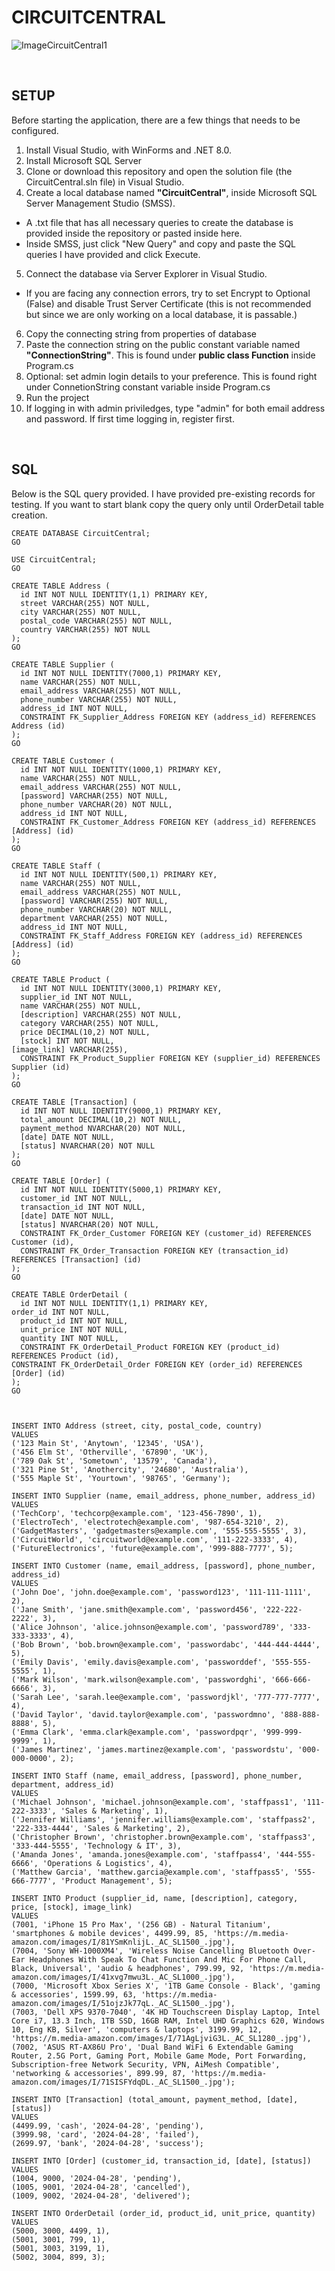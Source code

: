 # CIRCUITCENTRAL
![ImageCircuitCentral1](https://github.com/shadowisf/CircuitCentral/assets/97739695/79e29d50-e889-43cf-846f-2726add067a7)

&emsp;

## SETUP
Before starting the application, there are a few things that needs to be configured.
1. Install Visual Studio, with WinForms and .NET 8.0.
2. Install Microsoft SQL Server
3. Clone or download this repository and open the solution file (the CircuitCentral.sln file) in Visual Studio.
4. Create a local database named **"CircuitCentral"**, inside Microsoft SQL Server Management Studio (SMSS).
- A .txt file that has all necessary queries to create the database is provided inside the repository or pasted inside here.
- Inside SMSS, just click "New Query" and copy and paste the SQL queries I have provided and click Execute.
5. Connect the database via Server Explorer in Visual Studio.
- If you are facing any connection errors, try to set Encrypt to Optional (False) and disable Trust Server Certificate (this is not recommended but since we are only working on a local database, it is passable.)
6. Copy the connecting string from properties of database
7. Paste the connection string on the public constant variable named **"ConnectionString"**. This is found under **public class Function** inside Program.cs
8. Optional: set admin login details to your preference. This is found right under ConnetionString constant variable inside Program.cs
9. Run the project
10. If logging in with admin priviledges, type "admin" for both email address and password. If first time logging in, register first.

&emsp;

## SQL
Below is the SQL query provided. I have provided pre-existing records for testing. If you want to start blank copy the query only until OrderDetail table creation.
```
CREATE DATABASE CircuitCentral;
GO

USE CircuitCentral;
GO

CREATE TABLE Address (
  id INT NOT NULL IDENTITY(1,1) PRIMARY KEY,
  street VARCHAR(255) NOT NULL,
  city VARCHAR(255) NOT NULL,
  postal_code VARCHAR(255) NOT NULL,
  country VARCHAR(255) NOT NULL
);
GO

CREATE TABLE Supplier (
  id INT NOT NULL IDENTITY(7000,1) PRIMARY KEY,
  name VARCHAR(255) NOT NULL,
  email_address VARCHAR(255) NOT NULL,
  phone_number VARCHAR(255) NOT NULL,
  address_id INT NOT NULL,
  CONSTRAINT FK_Supplier_Address FOREIGN KEY (address_id) REFERENCES Address (id)
);
GO

CREATE TABLE Customer (
  id INT NOT NULL IDENTITY(1000,1) PRIMARY KEY,
  name VARCHAR(255) NOT NULL,
  email_address VARCHAR(255) NOT NULL,
  [password] VARCHAR(255) NOT NULL,
  phone_number VARCHAR(20) NOT NULL,
  address_id INT NOT NULL,
  CONSTRAINT FK_Customer_Address FOREIGN KEY (address_id) REFERENCES [Address] (id)
);
GO

CREATE TABLE Staff (
  id INT NOT NULL IDENTITY(500,1) PRIMARY KEY,
  name VARCHAR(255) NOT NULL,
  email_address VARCHAR(255) NOT NULL,
  [password] VARCHAR(255) NOT NULL,
  phone_number VARCHAR(20) NOT NULL,
  department VARCHAR(255) NOT NULL,
  address_id INT NOT NULL,
  CONSTRAINT FK_Staff_Address FOREIGN KEY (address_id) REFERENCES [Address] (id)
);
GO

CREATE TABLE Product (
  id INT NOT NULL IDENTITY(3000,1) PRIMARY KEY,
  supplier_id INT NOT NULL,
  name VARCHAR(255) NOT NULL,
  [description] VARCHAR(255) NOT NULL,
  category VARCHAR(255) NOT NULL,
  price DECIMAL(10,2) NOT NULL,
  [stock] INT NOT NULL,
[image_link] VARCHAR(255),
  CONSTRAINT FK_Product_Supplier FOREIGN KEY (supplier_id) REFERENCES Supplier (id)
);
GO

CREATE TABLE [Transaction] (
  id INT NOT NULL IDENTITY(9000,1) PRIMARY KEY,
  total_amount DECIMAL(10,2) NOT NULL,
  payment_method NVARCHAR(20) NOT NULL,
  [date] DATE NOT NULL,
  [status] NVARCHAR(20) NOT NULL
);
GO

CREATE TABLE [Order] (
  id INT NOT NULL IDENTITY(5000,1) PRIMARY KEY,
  customer_id INT NOT NULL,
  transaction_id INT NOT NULL,
  [date] DATE NOT NULL,
  [status] NVARCHAR(20) NOT NULL,
  CONSTRAINT FK_Order_Customer FOREIGN KEY (customer_id) REFERENCES Customer (id),
  CONSTRAINT FK_Order_Transaction FOREIGN KEY (transaction_id) REFERENCES [Transaction] (id)
);
GO

CREATE TABLE OrderDetail (
  id INT NOT NULL IDENTITY(1,1) PRIMARY KEY,
order_id INT NOT NULL,
  product_id INT NOT NULL,
  unit_price INT NOT NULL,
  quantity INT NOT NULL,
  CONSTRAINT FK_OrderDetail_Product FOREIGN KEY (product_id) REFERENCES Product (id),
CONSTRAINT FK_OrderDetail_Order FOREIGN KEY (order_id) REFERENCES [Order] (id)
);
GO



INSERT INTO Address (street, city, postal_code, country)
VALUES
('123 Main St', 'Anytown', '12345', 'USA'),
('456 Elm St', 'Otherville', '67890', 'UK'),
('789 Oak St', 'Sometown', '13579', 'Canada'),
('321 Pine St', 'Anothercity', '24680', 'Australia'),
('555 Maple St', 'Yourtown', '98765', 'Germany');

INSERT INTO Supplier (name, email_address, phone_number, address_id)
VALUES
('TechCorp', 'techcorp@example.com', '123-456-7890', 1),
('ElectroTech', 'electrotech@example.com', '987-654-3210', 2),
('GadgetMasters', 'gadgetmasters@example.com', '555-555-5555', 3),
('CircuitWorld', 'circuitworld@example.com', '111-222-3333', 4),
('FutureElectronics', 'future@example.com', '999-888-7777', 5);

INSERT INTO Customer (name, email_address, [password], phone_number, address_id)
VALUES
('John Doe', 'john.doe@example.com', 'password123', '111-111-1111', 2),
('Jane Smith', 'jane.smith@example.com', 'password456', '222-222-2222', 3),
('Alice Johnson', 'alice.johnson@example.com', 'password789', '333-333-3333', 4),
('Bob Brown', 'bob.brown@example.com', 'passwordabc', '444-444-4444', 5),
('Emily Davis', 'emily.davis@example.com', 'passworddef', '555-555-5555', 1),
('Mark Wilson', 'mark.wilson@example.com', 'passwordghi', '666-666-6666', 3),
('Sarah Lee', 'sarah.lee@example.com', 'passwordjkl', '777-777-7777', 4),
('David Taylor', 'david.taylor@example.com', 'passwordmno', '888-888-8888', 5),
('Emma Clark', 'emma.clark@example.com', 'passwordpqr', '999-999-9999', 1),
('James Martinez', 'james.martinez@example.com', 'passwordstu', '000-000-0000', 2);

INSERT INTO Staff (name, email_address, [password], phone_number, department, address_id)
VALUES
('Michael Johnson', 'michael.johnson@example.com', 'staffpass1', '111-222-3333', 'Sales & Marketing', 1),
('Jennifer Williams', 'jennifer.williams@example.com', 'staffpass2', '222-333-4444', 'Sales & Marketing', 2),
('Christopher Brown', 'christopher.brown@example.com', 'staffpass3', '333-444-5555', 'Technology & IT', 3),
('Amanda Jones', 'amanda.jones@example.com', 'staffpass4', '444-555-6666', 'Operations & Logistics', 4),
('Matthew Garcia', 'matthew.garcia@example.com', 'staffpass5', '555-666-7777', 'Product Management', 5);

INSERT INTO Product (supplier_id, name, [description], category, price, [stock], image_link)
VALUES
(7001, 'iPhone 15 Pro Max', '(256 GB) - Natural Titanium', 'smartphones & mobile devices', 4499.99, 85, 'https://m.media-amazon.com/images/I/81YSmKnlijL._AC_SL1500_.jpg'),
(7004, 'Sony WH-1000XM4', 'Wireless Noise Cancelling Bluetooth Over-Ear Headphones With Speak To Chat Function And Mic For Phone Call, Black, Universal', 'audio & headphones', 799.99, 92, 'https://m.media-amazon.com/images/I/41xvg7mwu3L._AC_SL1000_.jpg'),
(7000, 'Microsoft Xbox Series X', '1TB Game Console - Black', 'gaming & accessories', 1599.99, 63, 'https://m.media-amazon.com/images/I/51ojzJk77qL._AC_SL1500_.jpg'),
(7003, 'Dell XPS 9370-7040', '4K HD Touchscreen Display Laptop, Intel Core i7, 13.3 Inch, 1TB SSD, 16GB RAM, Intel UHD Graphics 620, Windows 10, Eng KB, Silver', 'computers & laptops', 3199.99, 12, 'https://m.media-amazon.com/images/I/71AgLjviG3L._AC_SL1280_.jpg'),
(7002, 'ASUS RT-AX86U Pro', 'Dual Band WiFi 6 Extendable Gaming Router, 2.5G Port, Gaming Port, Mobile Game Mode, Port Forwarding, Subscription-free Network Security, VPN, AiMesh Compatible', 'networking & accessories', 899.99, 87, 'https://m.media-amazon.com/images/I/71SISFYdqDL._AC_SL1500_.jpg');

INSERT INTO [Transaction] (total_amount, payment_method, [date], [status])
VALUES
(4499.99, 'cash', '2024-04-28', 'pending'),
(3999.98, 'card', '2024-04-28', 'failed'),
(2699.97, 'bank', '2024-04-28', 'success');

INSERT INTO [Order] (customer_id, transaction_id, [date], [status])
VALUES
(1004, 9000, '2024-04-28', 'pending'),
(1005, 9001, '2024-04-28', 'cancelled'),
(1009, 9002, '2024-04-28', 'delivered');

INSERT INTO OrderDetail (order_id, product_id, unit_price, quantity)
VALUES
(5000, 3000, 4499, 1),
(5001, 3001, 799, 1),
(5001, 3003, 3199, 1),
(5002, 3004, 899, 3);
```
